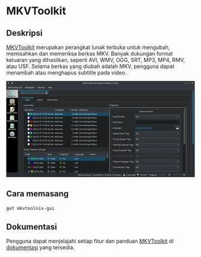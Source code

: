 # MKVToolkit

## Deskripsi

[MKVToolkit] merupakan perangkat lunak terbuka untuk mengubah, memisahkan dan memeriksa berkas MKV. Banyak dukungan format keluaran yang dihasilkan, seperti AVI, WMV, OGG, SRT, MP3, MP4, RMV, atau USF. Selama berkas yang diubah adalah MKV, pengguna dapat menambah atau menghapus subtitle pada video.

![MKVToolkit LangitKetujuh OS](../../media/image/mkvtoolkit-langitketujuh-id.webp)

## Cara memasang

```sh
get mkvtoolnix-gui
```

## Dokumentasi

Pengguna dapat menjelajahi setiap fitur dan panduan [MKVToolkit] di [dokumentasi] yang tersedia.

[MKVToolkit]:https://mkvtoolnix.download/
[dokumentasi]:https://mkvtoolnix.download/docs.html
